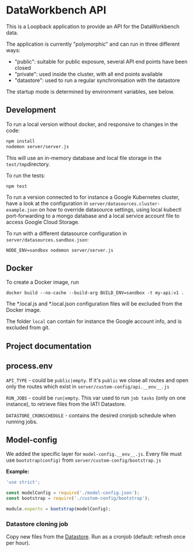 DataWorkbench API
=================

This is a Loopback application to provide an API for the DataWorkbench data.

The application is currently "polymorphic" and can run in three different ways:

* "public": suitable for public exposure, several API end points have been closed
* "private": used inside the cluster, with all end points available
* "datastore": used to run a regular synchronisation with the datastore

The startup mode is determined by environment variables, see below.

Development
-----------

To run a local version without docker, and responsive to changes in the code:

```sh
npm install
nodemon server/server.js
```

This will use an in-memory database and local file storage in the `test/tmp`directory.

To run the tests:

```shell
npm test
```

To run a version connected to for instance a Google Kubernetes cluster, have a look at the configuration in `server/datasources.cluster-example.json` on how to override datasource settings, using local kubectl port-forwarding to a mongo database and a local service account file to access Google Cloud Storage.

To run with a different datasource configuration in `server/datasources.sandbox.json`:

```shell
NODE_ENV=sandbox nodemon server/server.js
```

Docker
------

To create a Docker image, run

```shell
docker build --no-cache --build-arg BUILD_ENV=sandbox -t my-api:v1 .
```

The *.local.js and *.local.json configuration files will be excluded from the Docker image.

The folder `local` can contain for instance the Google account info, and is excluded from git.

Project documentation
------

## process.env

`API_TYPE` - could be `public|empty`. If it's `public` we close all routes and open only the routes which exist in `server/custom-config/api.__env__.js`

`RUN_JOBS` - could be `run|empty`. This var used to run `job tasks` (only on one instance), to retrieve files from the IATI Datastore.

`DATASTORE_CRONSCHEDULE` - contains the desired cronjob schedule when running jobs.

## Model-config

We added the specific layer for `model-config.__env__.js`. Every file must use `bootstrap(config)` from `server/custom-config/bootstrap.js`

**Example:**

```js
'use strict';

const modelConfig = require('./model-config.json');
const bootstrap = require('./custom-config/bootstrap');

module.exports = bootstrap(modelConfig);
```

### Datastore cloning job

Copy new files from the [Datastore](https://api.datastore.iati.cloud/api/datasets). Run as a cronjob (default: refresh once per hour).
